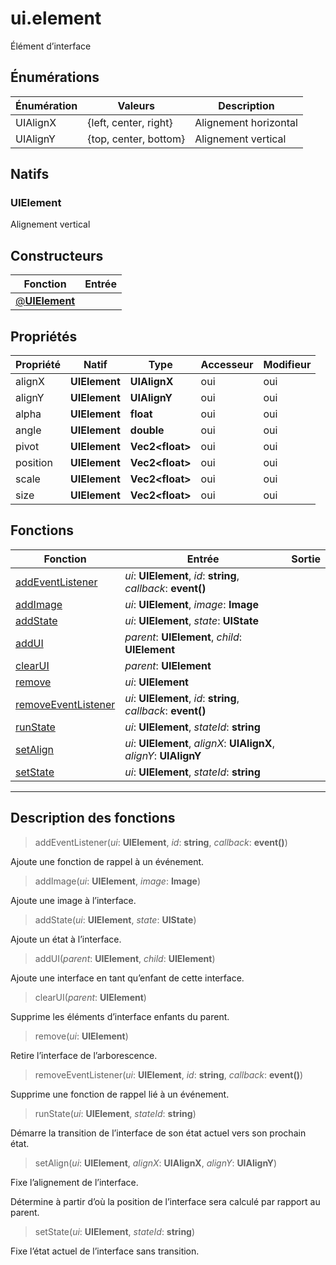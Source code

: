 # ui.element

Élément d’interface
## Énumérations
|Énumération|Valeurs|Description|
|-|-|-|
|UIAlignX|{left, center, right}|Alignement horizontal|
|UIAlignY|{top, center, bottom}|Alignement vertical|
## Natifs
### UIElement
Alignement vertical
## Constructeurs
|Fonction|Entrée|
|-|-|
|[@**UIElement**](#ctor_0)||
## Propriétés
|Propriété|Natif|Type|Accesseur|Modifieur|
|-|-|-|-|-|
|alignX|**UIElement**|**UIAlignX**|oui|oui|
|alignY|**UIElement**|**UIAlignY**|oui|oui|
|alpha|**UIElement**|**float**|oui|oui|
|angle|**UIElement**|**double**|oui|oui|
|pivot|**UIElement**|**Vec2\<float>**|oui|oui|
|position|**UIElement**|**Vec2\<float>**|oui|oui|
|scale|**UIElement**|**Vec2\<float>**|oui|oui|
|size|**UIElement**|**Vec2\<float>**|oui|oui|
## Fonctions
|Fonction|Entrée|Sortie|
|-|-|-|
|[addEventListener](#func_0)|*ui*: **UIElement**, *id*: **string**, *callback*: **event()**||
|[addImage](#func_1)|*ui*: **UIElement**, *image*: **Image**||
|[addState](#func_2)|*ui*: **UIElement**, *state*: **UIState**||
|[addUI](#func_3)|*parent*: **UIElement**, *child*: **UIElement**||
|[clearUI](#func_4)|*parent*: **UIElement**||
|[remove](#func_5)|*ui*: **UIElement**||
|[removeEventListener](#func_6)|*ui*: **UIElement**, *id*: **string**, *callback*: **event()**||
|[runState](#func_7)|*ui*: **UIElement**, *stateId*: **string**||
|[setAlign](#func_8)|*ui*: **UIElement**, *alignX*: **UIAlignX**, *alignY*: **UIAlignY**||
|[setState](#func_9)|*ui*: **UIElement**, *stateId*: **string**||


***
## Description des fonctions

<a id="func_0"></a>
> addEventListener(*ui*: **UIElement**, *id*: **string**, *callback*: **event()**)

Ajoute une fonction de rappel à un événement.

<a id="func_1"></a>
> addImage(*ui*: **UIElement**, *image*: **Image**)

Ajoute une image à l’interface.

<a id="func_2"></a>
> addState(*ui*: **UIElement**, *state*: **UIState**)

Ajoute un état à l’interface.

<a id="func_3"></a>
> addUI(*parent*: **UIElement**, *child*: **UIElement**)

Ajoute une interface en tant qu’enfant de cette interface.

<a id="func_4"></a>
> clearUI(*parent*: **UIElement**)

Supprime les éléments d’interface enfants du parent.

<a id="func_5"></a>
> remove(*ui*: **UIElement**)

Retire l’interface de l’arborescence.

<a id="func_6"></a>
> removeEventListener(*ui*: **UIElement**, *id*: **string**, *callback*: **event()**)

Supprime une fonction de rappel lié à un événement.

<a id="func_7"></a>
> runState(*ui*: **UIElement**, *stateId*: **string**)

Démarre la transition de l’interface de son état actuel vers son prochain état.

<a id="func_8"></a>
> setAlign(*ui*: **UIElement**, *alignX*: **UIAlignX**, *alignY*: **UIAlignY**)

Fixe l’alignement de l’interface.

Détermine à partir d’où la position de l’interface sera calculé par rapport au parent.

<a id="func_9"></a>
> setState(*ui*: **UIElement**, *stateId*: **string**)

Fixe l’état actuel de l’interface sans transition.


